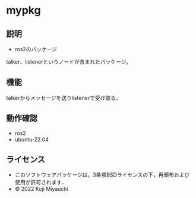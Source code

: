 # mypkg
## 説明
* ros2のパッケージ

talker、listenerというノードが含まれたパッケージ。

## 機能

talkerからメッセージを送りlistenerで受け取る。

## 動作確認
* ros2
* ubuntu-22.04

## ライセンス
* このソフトウェアパッケージは，3条項BSDライセンスの下，再頒布および使用が許可されます．
* © 2022 Koji Miyauchi
